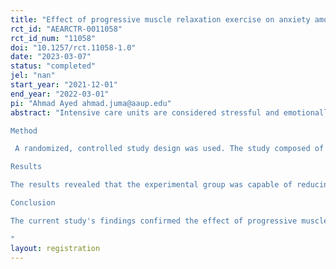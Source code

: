```yaml
---
title: "Effect of progressive muscle relaxation exercise on anxiety among nursing students prior to critical care clinical training"
rct_id: "AEARCTR-0011058"
rct_id_num: "11058"
doi: "10.1257/rct.11058-1.0"
date: "2023-03-07"
status: "completed"
jel: "nan"
start_year: "2021-12-01"
end_year: "2022-03-01"
pi: "Ahmad Ayed ahmad.juma@aaup.edu"
abstract: "Intensive care units are considered stressful and emotionally risky situations by both professionals and patients and their families. The purpose was to assess the effect of progressive muscle relaxation exercise on anxiety among nursing students in intensive care units prior to clinical training. 
Method
 A randomized, controlled study design was used. The study composed of 80 nursing students from Arab American University. For two weeks, the experimental group's 40 participants were taught progressive muscle relaxation exercises to help with anxiety control, whereas the control group's 40 participants received no training. 
Results 
The results revealed that the experimental group was capable of reducing the anxiety (P< 0.05). Also, the experimental group had les anxiety (1.15±SD= 0.43) compared with the control group (2.83±SD= 0.40). 
Conclusion 
The current study's findings confirmed the effect of progressive muscle relaxation exercise (PMRE) on anxiety reduction in intensive care units during clinical training among nursing students.
"
layout: registration
---
```


